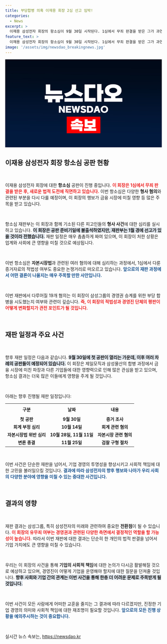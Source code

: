```yaml
---
title: 부당합병 의혹 이재용 회장 2심 선고 임박!
categories:
  - News
excerpt: >
  이재용 삼성전자 회장의 항소심이 9월 30일 시작된다. 1심에서 무죄 판결을 받은 그가 과연 다시 법정에서 어떤 결과를 맞이할지, 삼성의 미래가 달린 이 재판에 관심이 집중되고 있다!
feature_text: >
  이재용 삼성전자 회장의 항소심이 9월 30일 시작된다. 1심에서 무죄 판결을 받은 그가 과연 다시 법정에서 어떤 결과를 맞이할지, 삼성의 미래가 달린 이 재판에 관심이 집중되고 있다!
image: '/assets/img/newsdao_breakingnews.jpg'
---
```


<p><img src="/assets/img/newsdao_breakingnews.jpg" alt="ranknews 속보" /></p>

<h2 data-ke-size="size26">이재용 삼성전자 회장 항소심 공판 현황</h2>

<p data-ke-size="size16">&nbsp;</p>

<p>이재용 삼성전자 회장에 대한 <b>항소심</b> 공판이 진행 중입니다. <b><span style="color: #ee2323;">이 회장은 1심에서 무죄 판결을 받은 후, 새로운 법적 도전에 직면하고 있습니다.</span></b> 이번 항소심은 다양한 <b>형사 혐의</b>와 관련된 부분을 다시 다룰 예정이며, 이 회장의 행보가 금융 시장에 미칠 영향 등 많은 주목을 받고 있습니다. </p>

<p data-ke-size="size16">&nbsp;</p>

<p>항소심 재판부는 이 회장과 함께 기소된 다른 피고인들의 <b>형사 사건</b>에 대한 심리를 실시하고 있습니다. <b><span style="background-color: #21538527;">이 회장은 공판 준비기일에 불출석하였지만, 재판부는 1월 경에 선고가 있을 것이라 전했습니다.</span></b> 재판 일정은 매우 촘촘하게 짜여 있으며, 이 회장이 처한 상황은 업계와 사회에 큰 영향을 미칠 것으로 예상됩니다.</p>

<p data-ke-size="size16">&nbsp;</p>

<p>이번 항소심은 <b>자본시장법</b>과 관련된 여러 혐의에 대해 심리하는 과정에서, 1심에서 다룬 증거자료의 적법성 여부도 중요한 논쟁거리로 떠오르고 있습니다. <b><span style="color: #1a5490;">앞으로의 재판 과정에서 어떤 결론이 나올지는 매우 주목할 만한 사안입니다.</span></b> </p>

<p data-ke-size="size16">&nbsp;</p>

<p>이번 재판에서 다루어질 19개 혐의는 이 회장이 삼성그룹의 경영권 승계를 위한 부당 합병을 시도했는지 여부와 관련이 깊습니다. <b><span style="color: #ee2323;">즉, 이 회장의 적법성과 경영진 단체의 평판이 어떻게 변화할지가 관전 포인트가 될 것입니다.</span></b> </p>

<p data-ke-size="size16">&nbsp;</p>

<h2 data-ke-size="size26">재판 일정과 주요 사건</h2>

<p data-ke-size="size16">&nbsp;</p>

<p>향후 재판 일정은 다음과 같습니다. <b><span style="background-color: #21538527;">9월 30일에 첫 공판이 열리는 가운데, 이후 여러 차례의 공판들이 예정되어 있습니다.</span></b> 이 회장은 제일모직과 삼성물산의 합병 과정에서 금융 시장에 미친 파장과 다른 기업들에 대한 영향력으로 인해 많은 관심을 받고 있으며, 항소심 결과는 더욱 많은 이들에게 영향을 주게 될 것입니다.</p>

<p data-ke-size="size16">&nbsp;</p>

<p>아래는 향후 진행될 재판 일정입니다:</p>

<table>
    <tr>
        <th style="text-align: center; height: 30px;"><b>구분</b></th>
        <th style="text-align: center; height: 30px;"><b>날짜</b></th>
        <th style="text-align: center; height: 30px;"><b>내용</b></th>
    </tr>
    <tr>
        <td style="text-align: center; height: 17px;"><b>첫 공판</b></td>
        <td style="text-align: center; height: 17px;"><b>9월 30일</b></td>
        <td style="text-align: center; height: 17px;"><b>증거 조사</b></td>
    </tr>
    <tr>
        <td style="text-align: center; height: 17px;"><b>회계 부정 심리</b></td>
        <td style="text-align: center; height: 17px;"><b>10월 14일</b></td>
        <td style="text-align: center; height: 17px;"><b>회계 관련 혐의</b></td>
    </tr>
    <tr>
        <td style="text-align: center; height: 17px;"><b>자본시장법 위반 심리</b></td>
        <td style="text-align: center; height: 17px;"><b>10월 28일, 11월 11일</b></td>
        <td style="text-align: center; height: 17px;"><b>자본시장 관련 혐의</b></td>
    </tr>
    <tr>
        <td style="text-align: center; height: 17px;"><b>변론 종결</b></td>
        <td style="text-align: center; height: 17px;"><b>11월 25일</b></td>
        <td style="text-align: center; height: 17px;"><b>검찰 구형 절차</b></td>
    </tr>
</table>

<p data-ke-size="size16">&nbsp;</p>

<p>이번 사건은 단순한 재판을 넘어서, 기업 경영의 투명성을 향상시키고 사회적 책임에 대한 고민을 불러일으킬 것입니다. <b><span style="color: #1a5490;">결과에 따라 삼성전자의 향후 행보와 나아가 우리 사회의 다양한 분야에 영향을 미칠 수 있는 중대한 사건입니다.</span></b></p>

<p data-ke-size="size16">&nbsp;</p>

<h2 data-ke-size="size26">결과의 영향</h2>

<p data-ke-size="size16">&nbsp;</p>

<p>재판 결과는 삼성그룹, 특히 삼성전자의 미래와 관련하여 중요한 <b>전환점</b>이 될 수 있습니다. <b><span style="color: #ee2323;">이 회장의 유무죄 여부는 경영권과 관련된 다양한 측면에서 결정적인 역할을 할 가능성이 높습니다.</span></b> 따라서 이번 재판에 대한 결과는 단순히 한 개인의 법적 판결을 넘어서 기업 가치에도 큰 영향을 미칠 수 있습니다.</p>

<p data-ke-size="size16">&nbsp;</p>

<p>우리는 이 회장의 사건을 통해 <b>기업의 사회적 책임</b>에 대한 논의가 다시금 활발해질 것으로 예상하고 있으며, 경영진이 어떻게 기업을 운영해야 할지에 대한 질문을 던져줄 것입니다. <b><span style="background-color: #21538527;">향후 사회와 기업 간의 관계는 이번 사건을 통해 한층 더 어려운 문제로 주목받게 될 것입니다.</span></b></p>

<p data-ke-size="size16">&nbsp;</p>

<p>이번 사건이 모든 사람에게 어떠한 교훈을 줄지는 그 결과에 따라 다르겠지만, 진정한 기업 경영의 의미와 사회적 책임에 대한 재조명이 필요할 것입니다. <b><span style="color: #1a5490;">앞으로의 모든 진행 상황을 예의주시하는 것이 중요합니다.</span></b></p>

<p data-ke-size="size16">&nbsp;</p>
실시간 뉴스 속보는, <a href="https://newsdao.kr" rel="dofollow">https://newsdao.kr</a>


